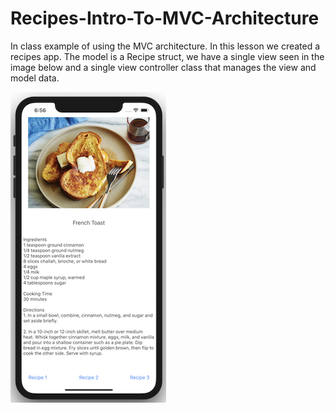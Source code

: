 # Recipes-Intro-To-MVC-Architecture

In class example of using the MVC architecture. In this lesson we created a recipes app. The model is a Recipe struct, we have a single view seen in the image below and a single view controller class that manages the view and model data. 

![recipes app](Assets/recipes-app.png)    
